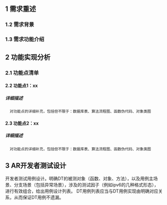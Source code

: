 ## 1 需求重述
### 1.2 需求背景
### 1.3 需求功能介绍
## 2 功能实现分析
### 2.1 功能点清单
#### 2.2 功能点1：xx
##### 详细描述
      对功能点的详细补充，包括但不限于：数据库表、算法流程图、函数伪代码、对象类图
#### 2.3 功能点2：xx
##### 详细描述
      对功能点的详细补充，包括但不限于：数据库表、算法流程图、函数伪代码、对象类图
## 3 AR开发者测试设计
开发者测试用例设计。明确DT的被测对象（函数、对象、方法），以及用例主场景、分支场景（包括异常场景），涉及的测试因子（例如ipv6的几种格式形态），进行有效组合，给出用例设计列表。
DT用例列表应当与DT用例实现由明确对应关系，从而保证DT用例不遗漏。